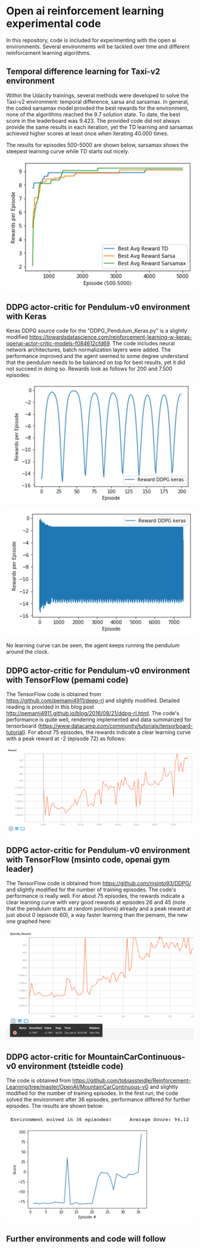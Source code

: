 # Open ai reinforcement learning experimental code
In this repository, code is included for experimenting with the open ai environments. Several environments will be tackled over time and different reinforcement learning algorithms.


## Temporal difference learning for Taxi-v2 environment

Within the Udacity trainings, several methods were developed to solve the Taxi-v2 environment: temporal difference, sarsa and sarsamax. In general, the coded sarsamax model provded the best rewards for the environment, none of the algorithms reached the 9.7 solution state. To date, the best score in the leaderboard was 9.423. The provided code did not always provide the same results in each iteration, yet the TD learning and sarsamax achieved higher scores at least once when iterating 40.000 times.

The results for episodes 500-5000 are shown below, sarsamax shows the steepest learning curve while TD starts out nicely.

![Taxi-v2 best average rewards](https://github.com/manuelfreude/openai-reinforcement-learning/blob/master/Taxi-v2_rewards.png)

## DDPG actor-critic for Pendulum-v0 environment with Keras
Keras DDPG source code for the "DDPG_Pendulum_Keras.py" is a slightly modified https://towardsdatascience.com/reinforcement-learning-w-keras-openai-actor-critic-models-f084612cfd69. The code includes neural network architectures, batch normalization layers were added. The performance improved and the agent seemed to some degree understand that the pendulum needs to be balanced on top for best results, yet it did not succeed in doing so. Rewards look as follows for 200 and 7.500 episodes:

![keras 200 episodes rewards](https://github.com/manuelfreude/openai-reinforcement-learning/blob/master/keras_reward_200.png)

![keras 7.500 episodes rewards](https://github.com/manuelfreude/openai-reinforcement-learning/blob/master/keras_reward_7500.png)

No learning curve can be seen, the agent keeps running the pendulum around the clock.

## DDPG actor-critic for Pendulum-v0 environment with TensorFlow (pemami code)

The TensorFlow code is obtained from https://github.com/pemami4911/deep-rl and slightly modified. Detailed reading is provided in this blog post http://pemami4911.github.io/blog/2016/08/21/ddpg-rl.html. The code's performance is quite well, rendering implemented and data summarized for tensorboard (https://www.datacamp.com/community/tutorials/tensorboard-tutorial). For about 75 episodes, the rewards indicate a clear learning curve with a peak reward at -2 (episode 72) as follows:

![ddpg tf rewards](https://github.com/manuelfreude/openai-reinforcement-learning/blob/master/ddpg_tf_rewards.png)

## DDPG actor-critic for Pendulum-v0 environment with TensorFlow (msinto code, openai gym leader)

The TensorFlow code is obtained from https://github.com/msinto93/DDPG/ and slightly modified for the number of training episodes. The code's performance is really well. For about 75 episodes, the rewards indicate a clear learning curve with very good rewards at episodes 26 and 45 (note that the pendulum starts at random positions) already and a peak reward at just about 0 (episode 60), a way faster learning than the pemami, the new one graphed here:

![ddpg leader rewards](https://github.com/manuelfreude/openai-reinforcement-learning/blob/master/leader_tf_rewards_2.png)

## DDPG actor-critic for MountainCarContinuous-v0 environment (tsteidle code)

The code is obtained from https://github.com/tobiassteidle/Reinforcement-Learning/tree/master/OpenAI/MountainCarContinuous-v0 and slightly modified for the number of training episodes. In the first run, the code solved the environment after 36 episodes, performance differed for further episodes. The results are shown below:

![mountaincar leader rewards](https://github.com/manuelfreude/openai-reinforcement-learning/blob/master/mountaincarcont_rewards.png)

## Further environments and code will follow
